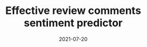 ---
layout: default
modal-id: 3
title: Effective review comments sentiment predictor
date: 2021-07-20
img: ui_demo_gif.gif
alt: ui_demo_gif
project-date: July 2021
category: NLP, sentiment prediction, LSTMs
short-description: Aspect based sentiment analysis model which has the capability to effictively predict the sentiment of a review comment from pre defined categories - positive, negative and neutral
description: Build an aspect based sentiment analysis model which will be able to predict the sentiment of a review comment from pre defined categories positive, negative and neutral.
solution: LSTM neural network is trained with the input word vectors and target(aspect) text. The word embedding is created from the pretrained GloVe Twitter Dataset with 25/125/200 dimension size. 
results: The training, testing accuracy comparison with a regular LSTM and Aspect based LSTM suggest that the Aspect based LSTM outperforms a regular LSTM and hend concludes the fact that on providing target text to the input the model performs better.
github_url: https://github.com/prabhupad26/aws-sm-inference-pipline-tutorial
---